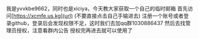 我是yvvkbe9662，同时也是xiciya，今天教大家获取一个自己的临时邮箱
首先访问[https://xcmfe.us.kg](url) (不要直接点击自己手输进去)
注册一个账号或者登录github，登录后会发现权限不足，这时我们去加qq群1030886437
然后去找管理员授权，注意看群内公告
授权完再进去就可以使用了
